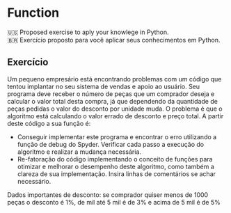 # Function

:us: Proposed exercise to aply your knowlege in Python.  
:brazil: Exercício proposto para você aplicar seus conhecimentos em Python.

## Exercício
Um pequeno empresário está encontrando problemas com um código que tentou implantar no seu sistema de vendas e apoio ao usuário. Seu programa deve receber o número de peças que um comprador deseja e calcular o valor total desta compra, já que dependendo da quantidade de peças pedidas o valor do desconto por unidade muda. O problema é que o algoritmo está calculando o valor errado de desconto e preço total. A partir deste código a sua função é:​
* Conseguir implementar este programa e encontrar o erro utilizando a função de debug do Spyder. Verificar cada passo a execução do algoritmo e realizar a mudança necessária.​
* Re-fatoração do código implementando o conceito de funções para otimizar e melhorar o desempenho deste algoritmo, como também a clareza de sua implementação. Insira linhas de comentários se achar necessário.​

Dados importantes de desconto: se comprador quiser menos de 1000 peças o desconto é 1%, de mil até 5 mil é de 3% e acima de 5 mil é de 5%
